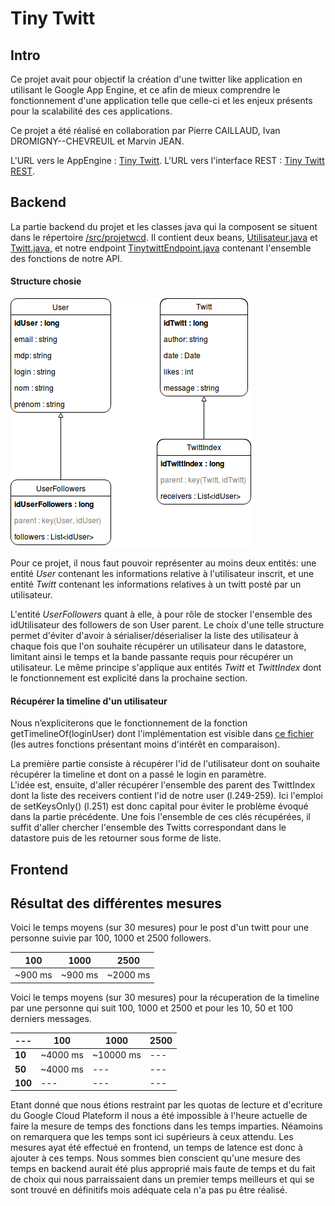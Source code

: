 # Tiny Twitt

## Intro
Ce projet avait pour objectif la création d'une twitter like application en utilisant le Google App Engine, et ce afin de mieux comprendre le fonctionnement d'une application telle que celle-ci et les enjeux présents pour la scalabilité des ces applications.

Ce projet a été réalisé en collaboration par Pierre CAILLAUD, Ivan DROMIGNY--CHEVREUIL et Marvin JEAN.

L'URL vers le AppEngine :  [Tiny Twitt](http://tiny-twitt.appspot.com/?).
L'URL vers l'interface REST : [Tiny Twitt REST](http://tiny-twitt.appspot.com/_ah/api/explorer).


## Backend
La partie backend du projet et les classes java qui la composent se situent dans le répertoire [/src/projetwcd](https://github.com/PierreCaillaudM/tinytwitt/tree/master/src/projetwcd). Il contient deux beans, [Utilisateur.java](https://github.com/PierreCaillaudM/tinytwitt/tree/master/src/projetwcd/beans/Utilisateur.java) et [Twitt.java](https://github.com/PierreCaillaudM/tinytwitt/tree/master/src/projetwcd/beans/Twitt.java), et notre endpoint [TinytwittEndpoint.java](https://github.com/PierreCaillaudM/tinytwitt/tree/master/src/projetwcd/TinytwittEndpoint.java) contenant l'ensemble des fonctions de notre API.

#### Structure chosie
![UML](UML.png)

Pour ce projet, il nous faut pouvoir représenter au moins deux entités: une entité <i>User</i> contenant les informations relative à l'utilisateur inscrit, et une entité <i>Twitt</i> contenant les informations relatives à un twitt posté par un utilisateur.

L'entité <i>UserFollowers</i> quant à elle, à pour rôle de stocker l'ensemble des idUtilisateur des followers de son User parent. Le choix d'une telle structure permet d'éviter d'avoir à sérialiser/déserialiser la liste des utilisateur à chaque fois que l'on souhaite récupérer un utilisateur dans le datastore, limitant ainsi le temps et la bande passante requis pour récupérer un utilisateur. Le même principe s'applique aux entités <i>Twitt</i> et <i>TwittIndex</i> dont le fonctionnement est explicité dans la prochaine section.

#### Récupérer la timeline d'un utilisateur

Nous n’expliciterons que le fonctionnement de la fonction getTimelineOf(loginUser) dont l'implémentation est visible dans [ce fichier](https://github.com/PierreCaillaudM/tinytwitt/tree/master/src/projetwcd/TinytwittEndpoint.java) (les autres fonctions présentant moins d'intérêt en comparaison).

La première partie consiste à récupérer l'id de l'utilisateur dont on souhaite récupérer la timeline et dont on a passé le login en paramètre.<br>
L'idée est, ensuite, d'aller récupérer l'ensemble des parent des TwittIndex dont la liste des receivers contient l'id de notre user (l.249-259). Ici l'emploi de setKeysOnly() (l.251) est donc capital pour éviter le problème évoqué dans la partie précédente. Une fois l'ensemble de ces clés récupérées, il suffit d'aller chercher l'ensemble des Twitts correspondant dans le datastore puis de les retourner sous forme de liste.

## Frontend

## Résultat des différentes mesures
Voici le temps moyens (sur 30 mesures) pour le post d'un twitt pour une personne suivie par 100, 1000 et 2500 followers.

 100 | 1000 | 2500 
 --- | ---  | ---  
 ~900 ms| ~900 ms | ~2000 ms

Voici le temps moyens (sur 30 mesures) pour la récuperation de la timeline par une personne qui suit 100, 1000 et 2500 et pour les 10, 50 et 100 derniers messages.

  --- | 100 | 1000 | 2500
 ------ | -------------   | --------- |  ----- 
 **10**     |    ~4000 ms      |     ~10000 ms |  ---      
 **50**     |     ~4000 ms        |    ---        |  ---   
 **100**    |     ---        |    ---        |  ---    

Etant donné que nous étions restraint par les quotas de lecture et d'ecriture du Google Cloud Plateform il nous a été impossible à l'heure actuelle de faire la mesure de temps des fonctions dans les temps imparties.
Néamoins on remarquera que les temps sont ici supérieurs à ceux attendu. Les mesures ayat été effectué en frontend, un temps de latence est donc à ajouter à ces temps. 
Nous sommes bien conscient qu'une mesure des temps en backend aurait été plus approprié mais faute de temps et du fait de choix qui nous parraissaient dans un premier temps meilleurs et qui se sont trouvé en définitifs mois adéquate cela n'a pas pu être réalisé.

